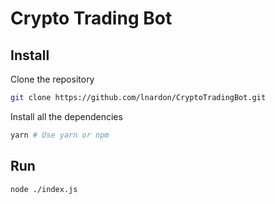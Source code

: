 # Crypto Trading Bot

## Install

Clone the repository

```bash
git clone https://github.com/lnardon/CryptoTradingBot.git
```

Install all the dependencies

```bash
yarn # Use yarn or npm
```

## Run

```bash
node ./index.js
```
